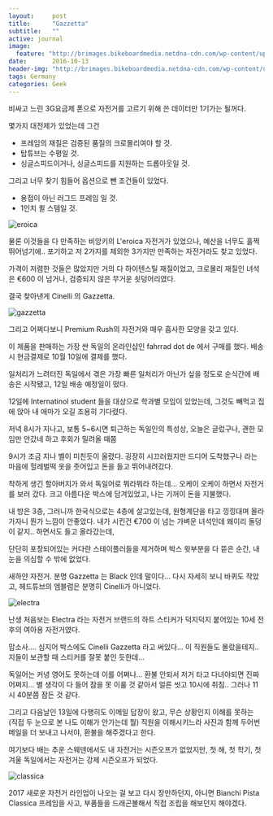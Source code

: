 ```yaml
---
layout:     post
title:      "Gazzetta"
subtitle:   ""
active: journal
image:
  feature: "http://brimages.bikeboardmedia.netdna-cdn.com/wp-content/uploads/2012/08/Affinity-Metropolitain.jpg"
date:       2016-10-13 
header-img: "http://brimages.bikeboardmedia.netdna-cdn.com/wp-content/uploads/2012/08/Affinity-Metropolitain.jpg"
tags: Germany
categories: Geek 
---
```


비싸고 느린 3G요금제 폰으로 자전거를 고르기 위해 쓴 데이터만 1기가는 될꺼다.


몇가지 대전제가 있었는데 그건

* 프레임의 재질은 검증된 품질의 크로몰리여야 할 것.
* 탑튜브는 수평일 것.
* 싱글스피드이거나, 싱글스피드를 지원하는 드롭아웃일 것.


그리고 너무 찾기 힘들어 옵션으로 뺀 조건들이 있었다.

- 용접이 아닌 러그드 프레임 일 것.
- 1인치 퀼 스템일 것.


![eroica](https://www.bianchistore.de/media/image/94/9c/ce/bianchi-l-eroica-2016-campagnolo-10sp-compact-aa-celeste-ylbj857e236ad04b0f.jpg)

물론 이것들을 다 만족하는 비앙키의 L'eroica 자전거가 있었으나, 예산을 너무도 훌쩍 뛰어넘기에.. 포기하고 저 2가지를 제외한 3가지만 만족하는 자전거라도 찾고 있었다.


가격이 저렴한 것들은 많았지만 거의 다 하이텐스틸 재질이었고, 크로몰리 재질인 녀석은 €600 이 넘거나, 검증되지 않은 무거운 쇳덩어리였다.


결국 찾아낸게 Cinelli 의 Gazzetta.

![gazzetta](http://www.cinelli.it/site/components/com_virtuemart/shop_image/product/Gazzetta_55fc089c22eb3.jpg)


그리고 어쩌다보니 Premium Rush의 자전거와 매우 흡사한 모양을 갖고 있다.


이 제품을 판매하는 가장 싼 독일의 온라인샵인 fahrrad dot de 에서 구매를 했다. 배송 시 현금결제로 10월 10일에 결제를 했다.

일처리가 느려터진 독일에서 겪은 가장 빠른 일처리가 아닌가 싶을 정도로 순식간에 배송은 시작됐고, 12일 배송 예정일이 떴다.

12일에 Internatinol student 들을 대상으로 학과별 모임이 있었는데, 그것도 빼먹고 집에 앉아 내 애마가 오길 조용히 기다렸다.


저녁 8시가 지나고, 보통 5~6시면 퇴근하는 독일인의 특성상, 오늘은 글렀구나, 괜한 모임만 안갔네 하고 후회가 밀려올 때쯤

9시가 조금 지나 벨이 미친듯이 울렸다. 굉장히 시끄러웠지만 드디어 도착했구나 라는 마음에 헐레벌떡 옷을 줏어입고 돈을 들고 뛰어내려갔다.

착하게 생긴 할아버지가 와서 독일어로 뭐라뭐라 하는데... 오케이 오케이 하면서 자전거를 보러 갔다. 크고 아름다운 박스에 담겨있었고, 나는 기꺼이 돈을 지불했다.


내 방은 3층, 그러니까 한국식으로는 4층에 살고있는데, 원형계단을 타고 낑낑대며 올라가자니 뭔가 느낌이 안좋았다. 내가 시킨건 €700 이 넘는 가벼운 녀석인데 왜이리 돌덩이 같지.. 하면서도 들고 올라갔는데,

단단히 포장되어있는 커다란 스테이플러들을 제거하며 박스 윗부분을 다 뜯은 순간, 내 눈을 의심할 수 밖에 없었다.

새하얀 자전거. 분명 Gazzetta 는 Black 인데 말이다... 다시 자세히 보니 바퀴도 작았고, 헤드튜브의 엠블럼은 분명히 Cinelli가 아니었다. 


![electra](http://images.internetstores.de/products//484828/02/fef481/Electra_Heartchya_3i_Girls_White[570x304].jpg?forceSize=true&forceAspectRatio=true)

난생 처음보는 Electra 라는 자전거 브랜드의 하트 스티커가 덕지덕지 붙어있는 10세 전후의 여아용 자전거였다.

맙소사.... 심지어 박스에도 Cinelli Gazzetta 라고 써있다... 이 직원들도 몰랐을테지.. 지들이 보관할 때 스티커를 잘못 붙인 듯한데...


독일어는 커녕 영어도 못하는데 이를 어쩌나... 환불 안되서 저거 타고 다녀야되면 진짜 어쩌지... 별 생각이 다 들어 잠을 못 이룰 것 같아서 얼른 씻고 10시에 취침.. 그러나 11시 40분쯤 잠든 것 같다.


그리고 다음날인 13일에 다행히도 이메일 답장이 왔고, 무슨 상황인지 이해를 못하는 (직접 두 눈으로 본 나도 이해가 안가는데 뭘) 직원을 이해시키느라 사진과 함께 두어번 메일을 더 보내고 나서야, 환불을 해주겠다고 한다.


여기보다 배는 추운 스웨덴에서도 내 자전거는 시즌오프가 없었지만, 첫 해, 첫 학기, 첫 겨울 독일에서는 자전거는 강제 시즌오프가 되었다.


![classica](http://www.superbbicycle.com/wp-content/uploads/2015/07/pista-classica-full.jpg)

2017 새로운 자전거 라인업이 나오는 걸 보고 다시 장만하던지, 아니면 Bianchi Pista Classica 프레임을 사고, 부품들을 드래곤볼해서 직접 조립을 해보던지 해야겠다.